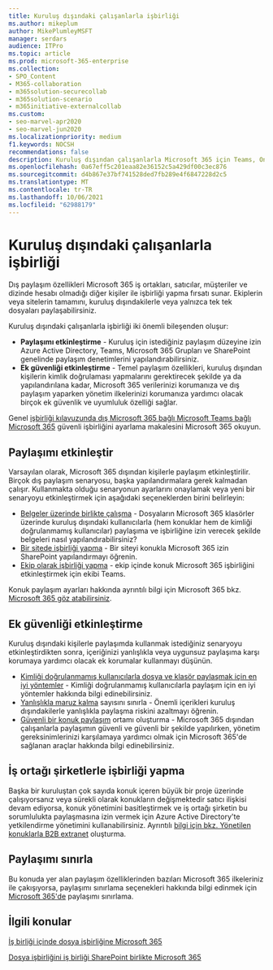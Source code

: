 ```yaml
---
title: Kuruluş dışındaki çalışanlarla işbirliği
ms.author: mikeplum
author: MikePlumleyMSFT
manager: serdars
audience: ITPro
ms.topic: article
ms.prod: microsoft-365-enterprise
ms.collection:
- SPO_Content
- M365-collaboration
- m365solution-securecollab
- m365solution-scenario
- m365initiative-externalcollab
ms.custom:
- seo-marvel-apr2020
- seo-marvel-jun2020
ms.localizationpriority: medium
f1.keywords: NOCSH
recommendations: false
description: Kuruluş dışından çalışanlarla Microsoft 365 için Teams, OneDrive ve SharePoint uygulamaları yapılandırmayı öğrenin.
ms.openlocfilehash: 0a67eff5c201eaa82e36152c5a429df00c3ec876
ms.sourcegitcommit: d4b867e37bf741528ded7fb289e4f6847228d2c5
ms.translationtype: MT
ms.contentlocale: tr-TR
ms.lasthandoff: 10/06/2021
ms.locfileid: "62988179"
---
```

# <a name="collaborating-with-people-outside-your-organization"></a>Kuruluş dışındaki çalışanlarla işbirliği

Dış paylaşım özellikleri Microsoft 365 iş ortakları, satıcılar, müşteriler ve dizinde hesabı olmadığı diğer kişiler ile işbirliği yapma fırsatı sunar. Ekiplerin veya sitelerin tamamını, kuruluş dışındakilerle veya yalnızca tek tek dosyaları paylaşabilirsiniz.

Kuruluş dışındaki çalışanlarla işbirliği iki önemli bileşenden oluşur:

- **Paylaşımı etkinleştirme** - Kuruluş için istediğiniz paylaşım düzeyine izin Azure Active Directory, Teams, Microsoft 365 Grupları ve SharePoint genelinde paylaşım denetimlerini yapılandırabilirsiniz.
- **Ek güvenliği etkinleştirme** - Temel paylaşım özellikleri, kuruluş dışından kişilerin kimlik doğrulaması yapmalarını gerektirecek şekilde ya da yapılandırılana kadar, Microsoft 365 verilerinizi korumanıza ve dış paylaşım yaparken yönetim ilkelerinizi korumanıza yardımcı olacak birçok ek güvenlik ve uyumluluk özelliği sağlar.

Genel [işbirliği kılavuzunda dış Microsoft 365 bağlı Microsoft Teams bağlı Microsoft 365](/microsoft-365/solutions/setup-secure-collaboration-with-teams) güvenli işbirliğini ayarlama makalesini Microsoft 365 okuyun.

## <a name="enable-sharing"></a>Paylaşımı etkinleştir

Varsayılan olarak, Microsoft 365 dışından kişilerle paylaşım etkinleştirilir. Birçok dış paylaşım senaryosu, başka yapılandırmalara gerek kalmadan çalışır. Kullanmakta olduğu senaryonun ayarlarını onaylamak veya yeni bir senaryoyu etkinleştirmek için aşağıdaki seçeneklerden birini belirleyin:

- [Belgeler üzerinde birlikte çalışma](collaborate-on-documents.md) - Dosyaların Microsoft 365 klasörler üzerinde kuruluş dışındaki kullanıcılarla (hem konuklar hem de kimliği doğrulanmamış kullanıcılar) paylaşıma ve işbirliğine izin verecek şekilde belgeleri nasıl yapılandırabilirsiniz?
- [Bir sitede işbirliği yapma](collaborate-in-site.md) - Bir siteyi konukla Microsoft 365 izin SharePoint yapılandırmayı öğrenin.
- [Ekip olarak işbirliği yapma](collaborate-as-team.md) - ekip içinde konuk Microsoft 365 işbirliğini etkinleştirmek için ekibi Teams.

Konuk paylaşım ayarları hakkında ayrıntılı bilgi için Microsoft 365 bkz. [Microsoft 365 göz atabilirsiniz](microsoft-365-guest-settings.md).

## <a name="enable-additional-security"></a>Ek güvenliği etkinleştirme

Kuruluş dışındaki kişilerle paylaşımda kullanmak istediğiniz senaryoyu etkinleştirdikten sonra, içeriğinizi yanlışlıkla veya uygunsuz paylaşıma karşı korumaya yardımcı olacak ek korumalar kullanmayı düşünün.

- [Kimliği doğrulanmamış kullanıcılarla dosya ve klasör paylaşmak için en iyi yöntemler](best-practices-anonymous-sharing.md) - Kimliği doğrulanmamış kullanıcılarla paylaşım için en iyi yöntemler hakkında bilgi edinebilirsiniz.
- [Yanlışlıkla maruz kalma](share-limit-accidental-exposure.md) sayısını sınırla - Önemli içerikleri kuruluş dışındakilerle yanlışlıkla paylaşma riskini azaltmayı öğrenin.
- [Güvenli bir konuk paylaşım](create-secure-guest-sharing-environment.md) ortamı oluşturma - Microsoft 365 dışından çalışanlarla paylaşımın güvenli ve güvenli bir şekilde yapılırken, yönetim gereksinimlerinizi karşılamaya yardımcı olmak için Microsoft 365'de sağlanan araçlar hakkında bilgi edinebilirsiniz.

## <a name="collaborate-with-partner-companies"></a>İş ortağı şirketlerle işbirliği yapma

Başka bir kuruluştan çok sayıda konuk içeren büyük bir proje üzerinde çalışıyorsanız veya sürekli olarak konukların değişmektedir satıcı ilişkisi devam ediyorsa, konuk yönetimini basitleştirmek ve iş ortağı şirketin bu sorumlulukta paylaşmasına izin vermek için Azure Active Directory'te yetkilendirme yönetimini kullanabilirsiniz. Ayrıntılı [bilgi için bkz. Yönetilen konuklarla B2B extranet](b2b-extranet.md) oluşturma.

## <a name="limit-sharing"></a>Paylaşımı sınırla

Bu konuda yer alan paylaşım özelliklerinden bazıları Microsoft 365 ilkeleriniz ile çakışıyorsa, paylaşımı sınırlama seçenekleri hakkında bilgi edinmek için [Microsoft 365'de](microsoft-365-limit-sharing.md) paylaşımı sınırlama.

## <a name="related-topics"></a>İlgili konular

[İş birliği içinde dosya işbirliğine Microsoft 365](/sharepoint/intro-to-file-collaboration)

[Dosya işbirliğini iş birliği SharePoint birlikte Microsoft 365](/sharepoint/deploy-file-collaboration)
